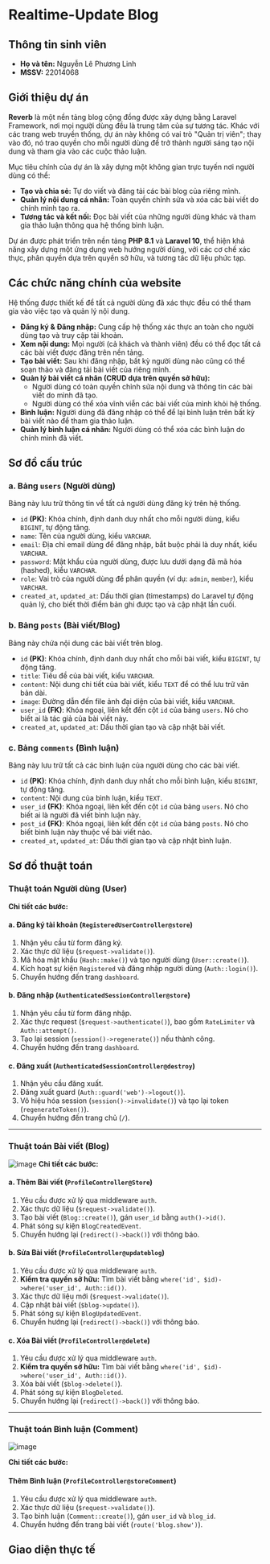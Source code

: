 # Realtime-Update Blog
## Thông tin sinh viên
* **Họ và tên:** Nguyễn Lê Phương Linh
* **MSSV:** 22014068 
## Giới thiệu dự án

**Reverb** là một nền tảng blog cộng đồng được xây dựng bằng Laravel Framework, nơi mọi người dùng đều là trung tâm của sự tương tác. Khác với các trang web truyền thống, dự án này không có vai trò "Quản trị viên"; thay vào đó, nó trao quyền cho mỗi người dùng để trở thành người sáng tạo nội dung và tham gia vào các cuộc thảo luận.

Mục tiêu chính của dự án là xây dựng một không gian trực tuyến nơi người dùng có thể:

*   **Tạo và chia sẻ:** Tự do viết và đăng tải các bài blog của riêng mình.
*   **Quản lý nội dung cá nhân:** Toàn quyền chỉnh sửa và xóa các bài viết do chính mình tạo ra.
*   **Tương tác và kết nối:** Đọc bài viết của những người dùng khác và tham gia thảo luận thông qua hệ thống bình luận.

Dự án được phát triển trên nền tảng **PHP 8.1** và **Laravel 10**, thể hiện khả năng xây dựng một ứng dụng web hướng người dùng, với các cơ chế xác thực, phân quyền dựa trên quyền sở hữu, và tương tác dữ liệu phức tạp.

## Các chức năng chính của website

Hệ thống được thiết kế để tất cả người dùng đã xác thực đều có thể tham gia vào việc tạo và quản lý nội dung.

*   **Đăng ký & Đăng nhập:** Cung cấp hệ thống xác thực an toàn cho người dùng tạo và truy cập tài khoản.
*   **Xem nội dung:** Mọi người (cả khách và thành viên) đều có thể đọc tất cả các bài viết được đăng trên nền tảng.
*   **Tạo bài viết:** Sau khi đăng nhập, bất kỳ người dùng nào cũng có thể soạn thảo và đăng tải bài viết của riêng mình.
*   **Quản lý bài viết cá nhân (CRUD dựa trên quyền sở hữu):**
    *   Người dùng có toàn quyền chỉnh sửa nội dung và thông tin các bài viết do mình đã tạo.
    *   Người dùng có thể xóa vĩnh viễn các bài viết của mình khỏi hệ thống.
*   **Bình luận:** Người dùng đã đăng nhập có thể để lại bình luận trên bất kỳ bài viết nào để tham gia thảo luận.
*   **Quản lý bình luận cá nhân:** Người dùng có thể xóa các bình luận do chính mình đã viết.

## Sơ đồ cấu trúc
### a. Bảng `users` (Người dùng)

Bảng này lưu trữ thông tin về tất cả người dùng đăng ký trên hệ thống.

*   `id` **(PK)**: Khóa chính, định danh duy nhất cho mỗi người dùng, kiểu `BIGINT`, tự động tăng.
*   `name`: Tên của người dùng, kiểu `VARCHAR`.
*   `email`: Địa chỉ email dùng để đăng nhập, bắt buộc phải là duy nhất, kiểu `VARCHAR`.
*   `password`: Mật khẩu của người dùng, được lưu dưới dạng đã mã hóa (hashed), kiểu `VARCHAR`.
*   `role`: Vai trò của người dùng để phân quyền (ví dụ: `admin`, `member`), kiểu `VARCHAR`.
*   `created_at`, `updated_at`: Dấu thời gian (timestamps) do Laravel tự động quản lý, cho biết thời điểm bản ghi được tạo và cập nhật lần cuối.

### b. Bảng `posts` (Bài viết/Blog)

Bảng này chứa nội dung các bài viết trên blog.

*   `id` **(PK)**: Khóa chính, định danh duy nhất cho mỗi bài viết, kiểu `BIGINT`, tự động tăng.
*   `title`: Tiêu đề của bài viết, kiểu `VARCHAR`.
*   `content`: Nội dung chi tiết của bài viết, kiểu `TEXT` để có thể lưu trữ văn bản dài.
*   `image`: Đường dẫn đến file ảnh đại diện của bài viết, kiểu `VARCHAR`.
*   `user_id` **(FK)**: Khóa ngoại, liên kết đến cột `id` của bảng `users`. Nó cho biết ai là tác giả của bài viết này.
*   `created_at`, `updated_at`: Dấu thời gian tạo và cập nhật bài viết.

### c. Bảng `comments` (Bình luận)

Bảng này lưu trữ tất cả các bình luận của người dùng cho các bài viết.

*   `id` **(PK)**: Khóa chính, định danh duy nhất cho mỗi bình luận, kiểu `BIGINT`, tự động tăng.
*   `content`: Nội dung của bình luận, kiểu `TEXT`.
*   `user_id` **(FK)**: Khóa ngoại, liên kết đến cột `id` của bảng `users`. Nó cho biết ai là người đã viết bình luận này.
*   `post_id` **(FK)**: Khóa ngoại, liên kết đến cột `id` của bảng `posts`. Nó cho biết bình luận này thuộc về bài viết nào.
*   `created_at`, `updated_at`: Dấu thời gian tạo và cập nhật bình luận.

## Sơ đồ thuật toán

### Thuật toán Người dùng (User)

**Chi tiết các bước:**

#### a. Đăng ký tài khoản (`RegisteredUserController@store`)
1.  Nhận yêu cầu từ form đăng ký.
2.  Xác thực dữ liệu (`$request->validate()`).
3.  Mã hóa mật khẩu (`Hash::make()`) và tạo người dùng (`User::create()`).
4.  Kích hoạt sự kiện `Registered` và đăng nhập người dùng (`Auth::login()`).
5.  Chuyển hướng đến trang `dashboard`.

#### b. Đăng nhập (`AuthenticatedSessionController@store`)
1.  Nhận yêu cầu từ form đăng nhập.
2.  Xác thực request (`$request->authenticate()`), bao gồm `RateLimiter` và `Auth::attempt()`.
3.  Tạo lại session (`session()->regenerate()`) nếu thành công.
4.  Chuyển hướng đến trang `dashboard`.

#### c. Đăng xuất (`AuthenticatedSessionController@destroy`)
1.  Nhận yêu cầu đăng xuất.
2.  Đăng xuất guard (`Auth::guard('web')->logout()`).
3.  Vô hiệu hóa session (`session()->invalidate()`) và tạo lại token (`regenerateToken()`).
4.  Chuyển hướng đến trang chủ (`/`).

---

### Thuật toán Bài viết (Blog)
![image](https://github.com/user-attachments/assets/d6c64029-8448-4113-b179-10a8a08ad3cb)
**Chi tiết các bước:**

#### a. Thêm Bài viết (`ProfileController@Store`)
1.  Yêu cầu được xử lý qua middleware `auth`.
2.  Xác thực dữ liệu (`$request->validate()`).
3.  Tạo bài viết (`Blog::create()`), gán `user_id` bằng `auth()->id()`.
4.  Phát sóng sự kiện `BlogCreatedEvent`.
5.  Chuyển hướng lại (`redirect()->back()`) với thông báo.

#### b. Sửa Bài viết (`ProfileController@updateblog`)
1.  Yêu cầu được xử lý qua middleware `auth`.
2.  **Kiểm tra quyền sở hữu:** Tìm bài viết bằng `where('id', $id)->where('user_id', Auth::id())`.
3.  Xác thực dữ liệu mới (`$request->validate()`).
4.  Cập nhật bài viết (`$blog->update()`).
5.  Phát sóng sự kiện `BlogUpdatedEvent`.
6.  Chuyển hướng lại (`redirect()->back()`) với thông báo.

#### c. Xóa Bài viết (`ProfileController@delete`)
1.  Yêu cầu được xử lý qua middleware `auth`.
2.  **Kiểm tra quyền sở hữu:** Tìm bài viết bằng `where('id', $id)->where('user_id', Auth::id())`.
3.  Xóa bài viết (`$blog->delete()`).
4.  Phát sóng sự kiện `BlogDeleted`.
5.  Chuyển hướng lại (`redirect()->back()`) với thông báo.

---

### Thuật toán Bình luận (Comment)
![image](https://github.com/user-attachments/assets/80d1dd06-0367-4e8a-9351-c58a7e3cba8d)

**Chi tiết các bước:**

#### Thêm Bình luận (`ProfileController@storeComment`)
1.  Yêu cầu được xử lý qua middleware `auth`.
2.  Xác thực dữ liệu (`$request->validate()`).
3.  Tạo bình luận (`Comment::create()`), gán `user_id` và `blog_id`.
4.  Chuyển hướng đến trang bài viết (`route('blog.show')`).

## Giao diện thực tế
